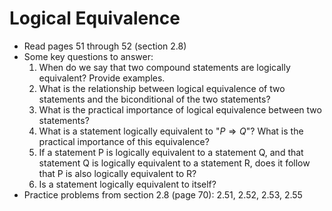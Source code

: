 # Logical Equivalence

- Read pages 51 through 52 (section 2.8)
- Some key questions to answer:
    1. When do we say that two compound statements are logically equivalent? Provide examples.
    2. What is the relationship between logical equivalence of two statements and the biconditional of the two statements?
    3. What is the practical importance of logical equivalence between two statements?
    4. What is a statement logically equivalent to "$P\Rightarrow Q$"? What is the practical importance of this equivalence?
    5. If a statement P is logically equivalent to a statement Q, and that statement Q is logically equivalent to a statement R, does it follow that P is also logically equivalent to R?
    6. Is a statement logically equivalent to itself?
- Practice problems from section 2.8 (page 70): 2.51, 2.52, 2.53, 2.55


